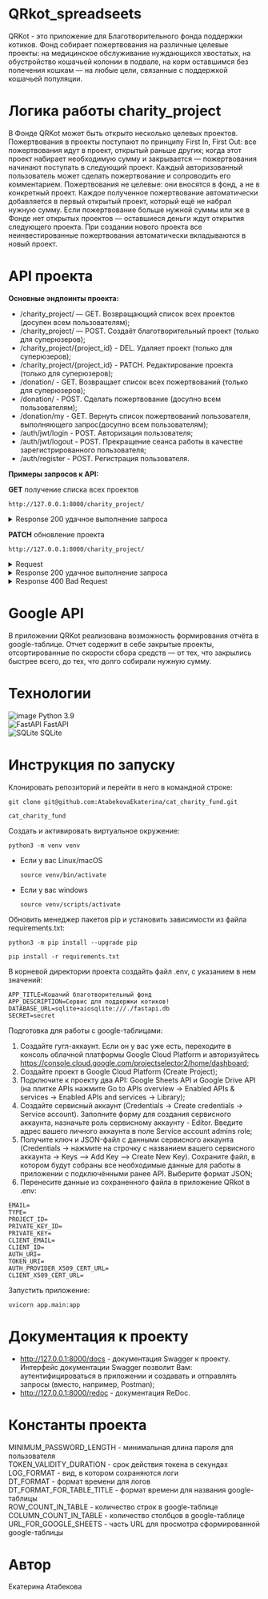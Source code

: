 # QRkot_spreadseets


QRKot - это приложение для Благотворительного фонда поддержки котиков. Фонд собирает пожертвования на различные целевые проекты: на медицинское обслуживание нуждающихся хвостатых, на обустройство кошачьей колонии в подвале, на корм оставшимся без попечения кошкам — на любые цели, связанные с поддержкой кошачьей популяции.


# Логика работы charity_project

В Фонде QRKot может быть открыто несколько целевых проектов. Пожертвования в проекты поступают по принципу First In, First Out: все пожертвования идут в проект, открытый раньше других; когда этот проект набирает необходимую сумму и закрывается — пожертвования начинают поступать в следующий проект. Каждый авторизованный пользователь может сделать пожертвование и сопроводить его комментарием. Пожертвования не целевые: они вносятся в фонд, а не в конкретный проект. Каждое полученное пожертвование автоматически добавляется в первый открытый проект, который ещё не набрал нужную сумму. Если пожертвование больше нужной суммы или же в Фонде нет открытых проектов — оставшиеся деньги ждут открытия следующего проекта. При создании нового проекта все неинвестированные пожертвования автоматически вкладываются в новый проект.


# API проекта

**Основные эндпоинты проекта:**

- /charity_project/ — GET. Возвращающий список всех проектов (досупен всем пользователям);
- /charity_project/ — POST. Создаёт благотворительный проект (только для суперюзеров);
- /charity_project/{project_id} - DEL. Удаляет проект (только для суперюзеров);
- /charity_project/{project_id} - PATCH. Редактирование проекта (только для суперюзеров);
- /donation/ - GET. Возвращает список всех пожертвований (только для суперюзеров);
- /donation/ - POST. Сделать пожертвование (досупно всем пользователям);
- /donation/my - GET. Вернуть список пожертвований пользователя, выполняющего запрос(досупно всем пользователям);
- /auth/jwt/login - POST. Авторизация пользователя;
- /auth/jwt/logout - POST. Прекращение сеанса работы в качестве зарегистрированного пользователя;
- /auth/register - POST. Регистрация пользователя.


**Примеры запросов к API:**<br>

**GET** получение списка всех проектов<br>

`http://127.0.0.1:8000/charity_project/`
<details><summary>Response 200 удачное выполнение запроса</summary>
[<br>
  {<br>
    "name": "string",<br>
    "description": "string",<br>
    "full_amount": 0,<br>
    "id": 0,<br>
    "invested_amount": 0,<br>
    "fully_invested": true,<br>
    "create_date": "2023-10-18T15:45:55.893Z",<br>
    "close_date": "2023-10-18T15:45:55.893Z"<br>
  }<br>
]
</details>

**PATCH** обновление проекта<br>

`http://127.0.0.1:8000/charity_project/`
<details><summary>Request</summary>
{<br>
  "name": "string",<br>
  "description": "string",<br>
  "full_amount": 0<br>
}
</details>
<details><summary>Response 200 удачное выполнение запроса</summary>
{<br>
  "full_amount": 0,<br>
  "comment": "string",<br>
  "id": 0,<br>
  "create_date": "2023-10-18T15:49:17.846Z"<br>
}
</details>
<details><summary>Response 400 Bad Request</summary>
{<br>
  "detail": "Закрытый проект нельзя редактировать!"<br>
}
</details>


# Google API
В приложении QRKot реализована возможность формирования отчёта в google-таблице. Отчет содержит в себе закрытые проекты, отсортированные по скорости сбора средств — от тех, что закрылись быстрее всего, до тех, что долго собирали нужную сумму.


# Технологии

![image](https://img.shields.io/badge/Python-FFD43B?style=for-the-badge&logo=python&logoColor=blue)    Python 3.9<br>
![FastAPI](https://img.shields.io/badge/FastAPI-005571?style=for-the-badge&logo=fastapi)     FastAPI<br>
![SQLite](https://img.shields.io/badge/sqlite-%2307405e.svg?style=for-the-badge&logo=sqlite&logoColor=white)    SQLite


# Инструкция по запуску

Клонировать репозиторий и перейти в него в командной строке:

```
git clone git@github.com:AtabekovaEkaterina/cat_charity_fund.git
```

```
cat_charity_fund
```

Cоздать и активировать виртуальное окружение:

```
python3 -m venv venv
```

* Если у вас Linux/macOS

    ```
    source venv/bin/activate
    ```

* Если у вас windows

    ```
    source venv/scripts/activate
    ```

Обновить менеджер пакетов pip и установить зависимости из файла requirements.txt:

```
python3 -m pip install --upgrade pip
```

```
pip install -r requirements.txt
```

В корневой директории проекта создайть файл .env, с указанием в нем значений:

```
APP_TITLE=Кошачий благотворительный фонд
APP_DESCRIPTION=Сервис для поддержки котиков!
DATABASE_URL=sqlite+aiosqlite:///./fastapi.db
SECRET=secret
```

Подготовка для работы с google-таблицами:

1. Создайте гугл-аккаунт. Если он у вас уже есть, переходите в консоль облачной платформы Google Cloud Platform и авторизуйтесь https://console.cloud.google.com/projectselector2/home/dashboard;
2. Создайте проект в Google Cloud Platform (Create Project);
3. Подключите к проекту два API: Google Sheets API и Google Drive API (на плитке APIs нажмите Go to APIs overview -> Enabled APIs & services -> Enabled APIs and services -> Library);
4. Создайте сервисный аккаунт (Credentials -> Create credentials -> Service account). Заполните форму для создания сервисного аккаунта, назначьте роль сервисному аккаунту - Editor. Введите адрес вашего личного аккаунта в поле Service account admins role;
5. Получите ключ и JSON-файл с данными сервисного аккаунта (Credentials -> нажмите на строчку с названием вашего сервисного аккаунта -> Keys –> Add Key –> Create New Key). Cохраните файл, в котором будут собраны все необходимые данные для работы в приложении с подключёнными ранее API. Выберите формат JSON;
6. Перенесите данные из сохраненного файла в приложение QRkot в .env:

```
EMAIL=
TYPE=
PROJECT_ID=
PRIVATE_KEY_ID=
PRIVATE_KEY=
CLIENT_EMAIL=
CLIENT_ID=
AUTH_URI=
TOKEN_URI=
AUTH_PROVIDER_X509_CERT_URL=
CLIENT_X509_CERT_URL=
```

Запустить приложение:

```
uvicorn app.main:app
```


# Документация к проекту

- http://127.0.0.1:8000/docs - документация Swagger к проекту. Интерфейс документации Swagger позволит Вам: аутентифицироваться в приложении и создавать и отправлять запросы (вместо, например, Postman);
- http://127.0.0.1:8000/redoc - документация ReDoc.


# Константы проекта

MINIMUM_PASSWORD_LENGTH - минимальная длина пароля для пользователя<br>
TOKEN_VALIDITY_DURATION - срок действия токена в секундах<br>
LOG_FORMAT - вид, в котором сохраняются логи<br>
DT_FORMAT - формат времени для логов<br>
DT_FORMAT_FOR_TABLE_TITLE - формат времени для названия google-таблицы<br>
ROW_COUNT_IN_TABLE - количество строк в google-таблице<br>
COLUMN_COUNT_IN_TABLE - количество столбцов в google-таблице<br>
URL_FOR_GOOGLE_SHEETS - часть URL для просмотра сформированной google-таблицы


# Автор

Екатерина Атабекова
